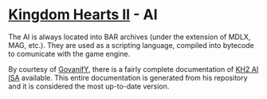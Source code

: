# [Kingdom Hearts II](../../index) - AI

The AI is always located into BAR archives (under the extension of MDLX, MAG, etc.). They are used as a scripting language, compiled into bytecode to comunicate with the game engine.

By courtesy of [GovanifY](https://code.govanify.com/govanify/ghidra-kh2ai), there is a fairly complete documentation of [KH2 AI ISA](kh2ai) available. This entire documentation is generated from his repository and it is considered the most up-to-date version.
